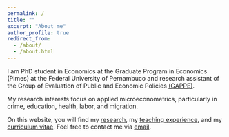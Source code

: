 ```yaml
---
permalink: /
title: ""
excerpt: "About me"
author_profile: true
redirect_from: 
  - /about/
  - /about.html
---
```


I am PhD student in Economics at the Graduate Program in Economics (Pimes) at the Federal University of Pernambuco and research assistant of the Group of Evaluation of Public and Economic Policies [(GAPPE)](https://www.gappe.org/). 

My research interests focus on applied microeconometrics, particularly in crime, education, health, labor, and migration.

On this website, you will find my [research](http://www.janstuckatz.com/research/), my [teaching experience](http://www.janstuckatz.com/teaching/), and my [curriculum vitae](http://www.janstuckatz.com/cv/). Feel free to contact me via [email](mailto:caique.melo@outlook.com).
